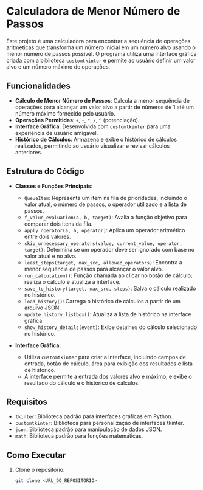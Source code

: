# Calculadora de Menor Número de Passos

Este projeto é uma calculadora para encontrar a sequência de operações aritméticas que transforma um número inicial em um número alvo usando o menor número de passos possível. O programa utiliza uma interface gráfica criada com a biblioteca `customtkinter` e permite ao usuário definir um valor alvo e um número máximo de operações.

## Funcionalidades

- **Cálculo de Menor Número de Passos**: Calcula a menor sequência de operações para alcançar um valor alvo a partir de números de 1 até um número máximo fornecido pelo usuário.
- **Operações Permitidas**: `+`, `-`, `*`, `/`, `^` (potenciação).
- **Interface Gráfica**: Desenvolvida com `customtkinter` para uma experiência de usuário amigável.
- **Histórico de Cálculos**: Armazena e exibe o histórico de cálculos realizados, permitindo ao usuário visualizar e revisar cálculos anteriores.

## Estrutura do Código

- **Classes e Funções Principais**:
  - `QueueItem`: Representa um item na fila de prioridades, incluindo o valor atual, o número de passos, o operador utilizado e a lista de passos.
  - `f_value_evaluation(a, b, target)`: Avalia a função objetivo para comparar dois itens da fila.
  - `apply_operator(a, b, operator)`: Aplica um operador aritmético entre dois valores.
  - `skip_unnecessary_operators(value, current_value, operator, target)`: Determina se um operador deve ser ignorado com base no valor atual e no alvo.
  - `least_steps(target, max_src, allowed_operators)`: Encontra a menor sequência de passos para alcançar o valor alvo.
  - `run_calculation()`: Função chamada ao clicar no botão de cálculo; realiza o cálculo e atualiza a interface.
  - `save_to_history(target, max_src, steps)`: Salva o cálculo realizado no histórico.
  - `load_history()`: Carrega o histórico de cálculos a partir de um arquivo JSON.
  - `update_history_listbox()`: Atualiza a lista de histórico na interface gráfica.
  - `show_history_details(event)`: Exibe detalhes do cálculo selecionado no histórico.

- **Interface Gráfica**:
  - Utiliza `customtkinter` para criar a interface, incluindo campos de entrada, botão de cálculo, área para exibição dos resultados e lista de histórico.
  - A interface permite a entrada dos valores alvo e máximo, e exibe o resultado do cálculo e o histórico de cálculos.

## Requisitos

- `tkinter`: Biblioteca padrão para interfaces gráficas em Python.
- `customtkinter`: Biblioteca para personalização de interfaces tkinter.
- `json`: Biblioteca padrão para manipulação de dados JSON.
- `math`: Biblioteca padrão para funções matemáticas.

## Como Executar

1. Clone o repositório:
   ```bash
   git clone <URL_DO_REPOSITORIO>
